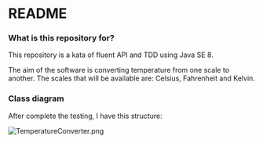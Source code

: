# README #

### What is this repository for? ###

This repository is a kata of fluent API and TDD using Java SE 8.

The aim of the software is converting temperature from one scale to another. The scales that will be available are: Celsius, Fahrenheit and Kelvin.

### Class diagram ###

After complete the testing, I have this structure:

![TemperatureConverter.png](https://bitbucket.org/repo/xKeXxR/images/671529047-TemperatureConverter.png)